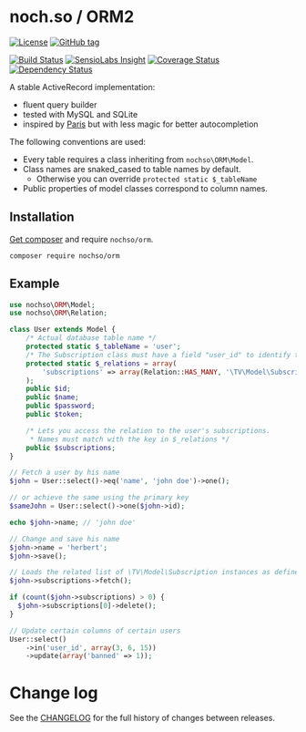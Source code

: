 # noch.so / ORM2
[![License](https://poser.pugx.org/nochso/orm/license)](https://packagist.org/packages/nochso/orm)
[![GitHub tag](https://img.shields.io/github/tag/nochso/ORM2.svg)](https://github.com/nochso/ORM2/releases)

[![Build Status](https://travis-ci.org/nochso/ORM2.svg?branch=master)](https://travis-ci.org/nochso/ORM2)
[![SensioLabs Insight](https://img.shields.io/sensiolabs/i/c4694967-5a09-400f-b493-728935812c7a.svg)](https://insight.sensiolabs.com/projects/c4694967-5a09-400f-b493-728935812c7a)
[![Coverage Status](https://coveralls.io/repos/github/nochso/ORM2/badge.svg?branch=master)](https://coveralls.io/github/nochso/ORM2?branch=master)
[![Dependency Status](https://www.versioneye.com/user/projects/558dc123316338001e00001a/badge.svg)](https://www.versioneye.com/user/projects/558dc123316338001e00001a)

A stable ActiveRecord implementation:
 
- fluent query builder
- tested with MySQL and SQLite
- inspired by [Paris](http://j4mie.github.io/idiormandparis/) but with less magic for better autocompletion

The following conventions are used:

- Every table requires a class inheriting from `nochso\ORM\Model`.
- Class names are snaked_cased to table names by default.
    - Otherwise you can override `protected static $_tableName`
- Public properties of model classes correspond to column names.

## Installation
[Get composer](https://getcomposer.org) and require `nochso/orm`.

```
composer require nochso/orm
```

## Example

```php
use nochso\ORM\Model;
use nochso\ORM\Relation;

class User extends Model {
    /* Actual database table name */
    protected static $_tableName = 'user';
    /* The Subscription class must have a field "user_id" to identify the user's subscriptions */
    protected static $_relations = array(
        'subscriptions' => array(Relation::HAS_MANY, '\TV\Model\Subscription')
    );
    public $id;
    public $name;
    public $password;
    public $token;

    /* Lets you access the relation to the user's subscriptions.
     * Names must match with the key in $_relations */
    public $subscriptions;
}
```
```php
// Fetch a user by his name
$john = User::select()->eq('name', 'john doe')->one();

// or achieve the same using the primary key
$sameJohn = User::select()->one($john->id);

echo $john->name; // 'john doe'

// Change and save his name
$john->name = 'herbert';
$john->save();

// Loads the related list of \TV\Model\Subscription instances as defined in User::$_relations['subscriptions']
$john->subscriptions->fetch();

if (count($john->subscriptions) > 0) {
  $john->subscriptions[0]->delete();
}

// Update certain columns of certain users
User::select()
    ->in('user_id', array(3, 6, 15))
    ->update(array('banned' => 1));
```

# Change log
See the [CHANGELOG](CHANGELOG.md) for the full history of changes between releases.
